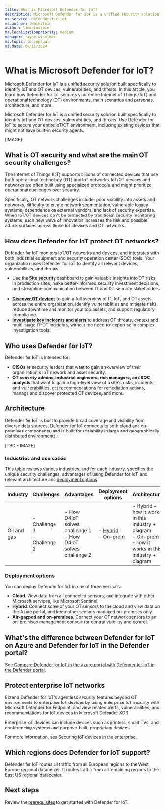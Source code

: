 ```yaml
---
title: What is Microsoft Defender for IoT?
description: Microsoft Defender for IoT is a unified security solution built specifically to identify IoT and OT devices, vulnerabilities, and threats.
ms.service: defender-for-iot
ms.author: lwainstein
author: limwainstein
ms.localizationpriority: medium
manager: rayne-wiselman
ms.topic: conceptual
ms.date: 06/11/2024
---
```


# What is Microsoft Defender for IoT?

Microsoft Defender for IoT is a unified security solution built specifically to identify IoT and OT devices, vulnerabilities, and threats. In this article, you learn how Defender for IoT secures your entire Internet of Things (IoT) and operational technology (OT) environments, main scenarios and personas, architecture, and more.

Microsoft Defender for IoT is a unified security solution built specifically to identify IoT and OT devices, vulnerabilities, and threats. Use Defender for IoT to secure your entire IoT/OT environment, including existing devices that might not have built-in security agents.

[IMAGE]

## What is OT security and what are the main OT security challenges?

The Internet of Things (IoT) supports billions of connected devices that use both operational technology (OT) and IoT networks. IoT/OT devices and networks are often built using specialized protocols, and might prioritize operational challenges over security.

Specifically, OT network challenges include: poor visibility into assets and networks, difficulty to create network segmentation, vulnerable legacy systems, dependence on external vendors, and lack of security expertise. When IoT/OT devices can't be protected by traditional security monitoring systems, each new wave of innovation increases the risk and possible attack surfaces across those IoT devices and OT networks.

## How does Defender for IoT protect OT networks?

Defender for IoT monitors IoT/OT networks and devices, and integrates with both industrial equipment and security operation center (SOC) tools. Your organization uses Defender for IoT to identify all relevant devices, vulnerabilities, and threats.

- Use the [**Site security**](site-security-overview.md) dashboard to gain valuable insights into OT risks in production sites, make better-informed security investment decisions​, and streamline communication between IT and OT security stakeholders​.
- [**Discover OT devices**](manage-devices-inventory.md) to gain a full overview of IT, IoT, and OT assets across the entire organization, identify vulnerabilities and mitigate risks, reduce downtime and monitor your top assets, and support regulatory compliance.​
- [**Investigate key incidents and alerts**](investigate-threats.md) to address OT threats, context and multi-stage IT-OT incidents, without the need for expertise in complex investigation tools.

## Who uses Defender for IoT?

Defender for IoT is intended for:

- **CISOs** or security leaders that want to gain an overview of their organization's IoT network and asset security.
- **OT security admins, industrial engineers, risk managers, and SOC analysts​** that want to gain a high-level view of a site's risks, incidents, and vulnerabilities, get recommendations for remediation actions, manage and discover protected OT devices, and more.

## Architecture

Defender for IoT is built to provide broad coverage and visibility from diverse data sources. Defender for IoT connects to both cloud and on-premises components, and is built for scalability in large and geographically distributed environments.

[TBD - IMAGE]

### Industries and use cases

This table reviews various industries, and for each industry, specifies the unique security challenges, advantages of using Defender for IoT, and relevant architecture and [deployment options](#deployment-options).

|Industry  |Challenges  |Advantages  |Deployment options  |Architecture |
|---------|---------|---------|---------|---------|
|Oil and gas |- Challenge 1<br>- Challenge 2 |- How D4IoT solves challenge 1<br>- How D4IoT solves challenge 2 |- [Hybrid](#deployment-options)<br>- [On-prem](#deployment-options) |- Hybrid – how it works in this industry + diagram<br>- On-prem – how it works in this industry + diagram |

### Deployment options

You can deploy Defender for IoT in one of three verticals:

- **Cloud**. View data from all connected sensors, and integrate with other Microsoft services, like Microsoft Sentinel.
- **Hybrid**. Connect some of your OT sensors to the cloud and view data on the Azure portal, and keep other sensors managed on-premises only.
- **Air-gapped and on-premises**. Connect your OT network sensors to an on-premises management console for central visibility and control.

## What's the difference between Defender for IoT on Azure and Defender for IoT in the Defender portal?

See [Compare Defender for IoT in the Azure portal with Defender for IoT in the Defender portal](compare-defender-azure.md).

## Protect enterprise IoT networks

Extend Defender for IoT's agentless security features beyond OT environments to enterprise IoT devices by using enterprise IoT security with Microsoft Defender for Endpoint, and view related alerts, vulnerabilities, and recommendations for IoT devices in Microsoft Defender XDR.

Enterprise IoT devices can include devices such as printers, smart TVs, and conferencing systems and purpose-built, proprietary devices.

For more information, see Securing IoT devices in the enterprise.

## Which regions does Defender for IoT support?

Defender for IoT routes all traffic from all European regions to the West Europe regional datacenter. It routes traffic from all remaining regions to the East US regional datacenter.

## Next steps

Review the [prerequisites](prerequisites.md) to get started with Defender for IoT.